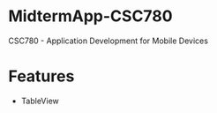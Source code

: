 # MidtermApp-CSC780
 CSC780 - Application Development for Mobile Devices

 # Features
 * TableView
 
